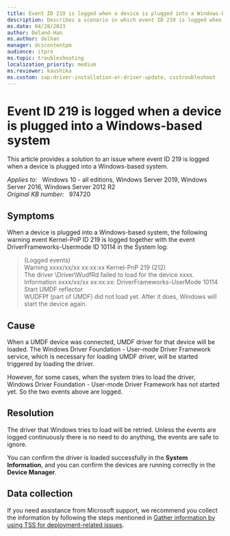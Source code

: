 ```yaml
---
title: Event ID 219 is logged when a device is plugged into a Windows-based system
description: Describes a scenario in which event ID 219 is logged when a device is plugged into a Windows-based system.
ms.date: 04/28/2023
author: Deland-Han
ms.author: delhan
manager: dcscontentpm
audience: itpro
ms.topic: troubleshooting
localization_priority: medium
ms.reviewer: kaushika
ms.custom: sap:driver-installation-or-driver-update, csstroubleshoot
---
```

# Event ID 219 is logged when a device is plugged into a Windows-based system

This article provides a solution to an issue where event ID 219 is logged when a device is plugged into a Windows-based system.

_Applies to:_ &nbsp; Windows 10 - all editions, Windows Server 2019, Windows Server 2016, Windows Server 2012 R2  
_Original KB number:_ &nbsp; 974720

## Symptoms

When a device is plugged into a Windows-based system, the following warning event Kernel-PnP ID 219 is logged together with the event DriverFrameworks-Usermode ID 10114 in the System log:

> (Logged events)  
Warning xxxx/xx/xx xx:xx:xx Kernel-PnP 219 (212)  
The driver \\Driver\\WudfRd failed to load for the device xxxx.  
Information xxxx/xx/xx xx:xx:xx: DriverFrameworks-UserMode 10114 Start UMDF reflector  
WUDFPf (part of UMDF) did not load yet. After it does, Windows will start the device again.

## Cause

When a UMDF device was connected, UMDF driver for that device will be loaded. The Windows Driver Foundation - User-mode Driver Framework service, which is necessary for loading UMDF driver, will be started triggered by loading the driver.

However, for some cases, when the system tries to load the driver, Windows Driver Foundation - User-mode Driver Framework has not started yet. So the two events above are logged.

## Resolution

The driver that Windows tries to load will be retried. Unless the events are logged continuously there is no need to do anything, the events are safe to ignore.

You can confirm the driver is loaded successfully in the **System Information**, and you can confirm the devices are running correctly in the **Device Manager**.

## Data collection

If you need assistance from Microsoft support, we recommend you collect the information by following the steps mentioned in [Gather information by using TSS for deployment-related issues](../windows-troubleshooters/gather-information-using-tss-deployment.md).
